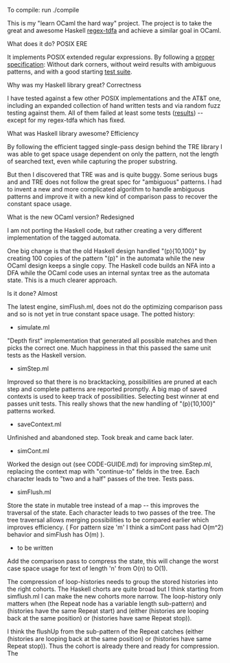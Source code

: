 To compile: run ./compile

This is my "learn OCaml the hard way" project.  The project is to take the great and awesome Haskell [regex-tdfa][r-t] and achieve a similar goal in OCaml.

What does it do?  POSIX ERE

It implements POSIX extended regular expressions.  By following a [proper specification][att1]: Without dark corners, without weird results with ambiguous patterns, and with a good starting [test suite][att2].

Why was my Haskell library great?  Correctness

I have tested against a few other POSIX implementations and the AT&T one, including an expanded collection of hand written tests and via random fuzz testing against them.  All of them failed at least some tests ([results][wiki1]) -- except for my regex-tdfa which has fixed.

What was Haskell library awesome?  Efficiency

By following the efficient tagged single-pass design behind the TRE library I was able to get space usage dependent on only the pattern, not the length of searched text, even while capturing the proper substring.

But then I discovered that TRE was and is quite buggy.  Some serious bugs and and TRE does not follow the great spec for "ambiguous" patterns. I had to invent a new and more complicated algorithm to handle ambiguous patterns and improve it with a new kind of comparison pass to recover the constant space usage.

What is the new OCaml version?  Redesigned

I am not porting the Haskell code, but rather creating a very different implementation of the tagged automata.

One big change is that the old Haskell design handled "(p){10,100}" by creating 100 copies of the pattern "(p)" in the automata while the new OCaml design keeps a single copy.  The Haskell code builds an NFA into a DFA while the OCaml code uses an internal syntax tree as the automata state.  This is a much clearer approach.

Is it done?  Almost

The latest engine, simFlush.ml, does not do the optimizing comparison pass and so is not yet in true constant space usage.  The potted history:

* simulate.ml

"Depth first" implementation that generated all possible matches and then picks the correct one.  Much happiness in that this passed the same unit tests as the Haskell version.

* simStep.ml

Improved so that there is no bracktacking, possibilities are pruned at each step and complete patterns are reported promptly.   A big map of saved contexts is used to keep track of possibilities.  Selecting best winner at end passes unit tests.  This really shows that the new handling of "(p){10,100}" patterns worked.

* saveContext.ml

Unfinished and abandoned step.  Took break and came back later.

* simCont.ml

Worked the design out (see CODE-GUIDE.md) for improving simStep.ml, replacing the context map with "continue-to" fields in the tree.  Each character leads to "two and a half" passes of the tree.  Tests pass.

* simFlush.ml

Store the state in mutable tree instead of a map -- this improves the traversal of the state.  Each character leads to two passes of the tree.  The tree traversal allows merging possibilities to be compared earlier which improves efficiency. ( For pattern size 'm' I think a simCont pass had O(m^2) behavior and simFlush has O(m) ).

* to be written

Add the comparison pass to compress the state, this will change the worst case space usage for text of length 'n' from O(n) to O(1).

The compression of loop-histories needs to group the stored histories into the right cohorts.  The Haskell chorts are quite broad but I think starting from simflush.ml I can make the new cohorts more narrow.  The loop-history only matters when (the Repeat node has a variable length sub-pattern) and (histories have the same Repeat start) and (either (histories are looping back at the same position) or (histories have same Repeat stop)).

I think the flushUp from the sub-pattern of the Repeat catches (either (histories are looping back at the same position) or (histories have same Repeat stop)). Thus the cohort is already there and ready for compression.  The 

[r-t]: http://hackage.haskell.org/package/regex-tdfa
[att1]: http://www2.research.att.com/~gsf/testregex/re-interpretation.html
[att2]: http://www2.research.att.com/~gsf/testregex/
[wiki1]: http://www.haskell.org/haskellwiki/Regex_Posix
[tre]: http://laurikari.net/tre/
